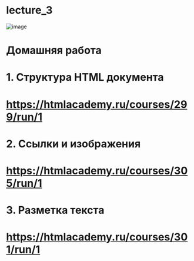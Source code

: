 # lecture_3    
![image](https://user-images.githubusercontent.com/113675674/192522760-aa47aecb-7091-43ef-b9a9-dfd72c98231f.png)

# Домашняя работа

# 1. Структура HTML документа
# https://htmlacademy.ru/courses/299/run/1

# 2. Ссылки и изображения
# https://htmlacademy.ru/courses/305/run/1

# 3. Разметка текста
# https://htmlacademy.ru/courses/301/run/1



